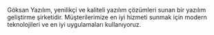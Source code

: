 Göksan Yazılım, yenilikçi ve kaliteli yazılım çözümleri sunan bir yazılım geliştirme şirketidir. Müşterilerimize en iyi hizmeti sunmak için modern teknolojileri ve en iyi uygulamaları kullanıyoruz.

